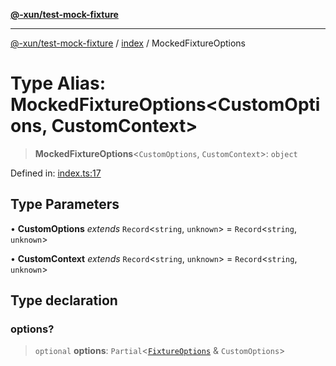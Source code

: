 [**@-xun/test-mock-fixture**](../../README.md)

***

[@-xun/test-mock-fixture](../../README.md) / [index](../README.md) / MockedFixtureOptions

# Type Alias: MockedFixtureOptions\<CustomOptions, CustomContext\>

> **MockedFixtureOptions**\<`CustomOptions`, `CustomContext`\>: `object`

Defined in: [index.ts:17](https://github.com/Xunnamius/test-utils/blob/fb7ffeb540b6329cd58507a70130e011f552c63c/packages/test-mock-fixture/src/index.ts#L17)

## Type Parameters

• **CustomOptions** *extends* `Record`\<`string`, `unknown`\> = `Record`\<`string`, `unknown`\>

• **CustomContext** *extends* `Record`\<`string`, `unknown`\> = `Record`\<`string`, `unknown`\>

## Type declaration

### options?

> `optional` **options**: `Partial`\<[`FixtureOptions`](../interfaces/FixtureOptions.md) & `CustomOptions`\>

